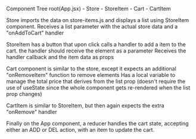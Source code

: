 Component Tree
root(App.jsx) - Store - StoreItem - Cart - CartItem

Store imports the data on store-items.js and displays a list using StoreItem component.
Receives a list parameter with the actual store data and a "onAddToCart" handler

StoreItem has a button that upon click calls a handler to add a item to the cart. the handler should receive the element as a parameter
Receives the handler callback and the item data as props

Cart component is similar to the store, except it expects an additional "onRemoveItem" function to remove elements
Has a local variable to manage the total price that derives from the list prop (doesn't require the use of useState since the whole component gets re-rendered when the list prop changes)

CartItem is similar to StoreItem, but then again expects the extra "onRemove" handler

Finally on the App component, a reducer handles the cart state, accepting either an ADD or DEL action, with an item to update the cart.

